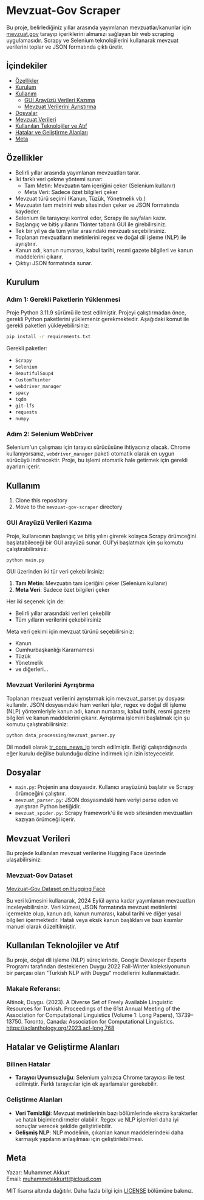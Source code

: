 # Mevzuat-Gov Scraper

Bu proje, belirlediğiniz yıllar arasında yayımlanan mevzuatlar/kanunlar için [mevzuat.gov](https://mevzuat.gov.tr) tarayıp içeriklerini almanızı sağlayan bir web scraping uygulamasıdır. Scrapy ve Selenium teknolojilerini kullanarak mevzuat verilerini toplar ve JSON formatında çıktı üretir.

## İçindekiler

- [Özellikler](#özellikler)
- [Kurulum](#kurulum)
- [Kullanım](#kullanım)
  - [GUI Arayüzü Verileri Kazıma](#gui-arayüzü-verileri-kazıma)
  - [Mevzuat Verilerini Ayrıştırma](#mevzuat-verilerini-ayrıştırma)
- [Dosyalar](#dosyalar)
- [Mevzuat Verileri](#mevzuat-verileri)
- [Kullanılan Teknolojiler ve Atıf](#kullanılan-teknolojiler-ve-atıf)
- [Hatalar ve Geliştirme Alanları](#hatalar-ve-geliştirme-alanları)
- [Meta](#meta)

## Özellikler

- Belirli yıllar arasında yayımlanan mevzuatları tarar.
- İki farklı veri çekme yöntemi sunar:
  - Tam Metin: Mevzuatın tam içeriğini çeker (Selenium kullanır)
  - Meta Veri: Sadece özet bilgileri çeker 
- Mevzuat türü seçimi (Kanun, Tüzük, Yönetmelik vb.)
- Mevzuatın tam metnini web sitesinden çeker ve JSON formatında kaydeder.
- Selenium ile tarayıcıyı kontrol eder, Scrapy ile sayfaları kazır.
- Başlangıç ve bitiş yıllarını Tkinter tabanlı GUI ile girebilirsiniz.
- Tek bir yıl ya da tüm yıllar arasındaki mevzuatı seçebilirsiniz.
- Toplanan mevzuatların metinlerini regex ve doğal dil işleme (NLP) ile ayrıştırır.
- Kanun adı, kanun numarası, kabul tarihi, resmi gazete bilgileri ve kanun maddelerini çıkarır.
- Çıktıyı JSON formatında sunar.

## Kurulum

### Adım 1: Gerekli Paketlerin Yüklenmesi
Proje Python 3.11.9 sürümü ile test edilmiştir.
Projeyi çalıştırmadan önce, gerekli Python paketlerini yüklemeniz gerekmektedir. Aşağıdaki komut ile gerekli paketleri yükleyebilirsiniz:

```bash
pip install -r requirements.txt
```

Gerekli paketler:
- `Scrapy`
- `Selenium`
- `BeautifulSoup4`
- `CustomTkinter`
- `webdriver_manager`
- `spacy`
- `tqdm`
- `git-lfs`
- `requests`
- `numpy`

### Adım 2: Selenium WebDriver

Selenium'un çalışması için tarayıcı sürücüsüne ihtiyacınız olacak. Chrome kullanıyorsanız, `webdriver_manager` paketi otomatik olarak en uygun sürücüyü indirecektir. Proje, bu işlemi otomatik hale getirmek için gerekli ayarları içerir.

## Kullanım
1. Clone this repository
2. Move to the `mevzuat-gov-scraper` directory
### GUI Arayüzü Verileri Kazıma

Proje, kullanıcının başlangıç ve bitiş yılını girerek kolayca Scrapy örümceğini başlatabileceği bir GUI arayüzü sunar. GUI'yi başlatmak için şu komutu çalıştırabilirsiniz:

```bash
python main.py
```
GUI üzerinden iki tür veri çekebilirsiniz:
1. **Tam Metin**: Mevzuatın tam içeriğini çeker (Selenium kullanır)
2. **Meta Veri**: Sadece özet bilgileri çeker

Her iki seçenek için de:
- Belirli yıllar arasındaki verileri çekebilir
- Tüm yılların verilerini çekebilirsiniz

Meta veri çekimi için mevzuat türünü seçebilirsiniz:
- Kanun
- Cumhurbaşkanlığı Kararnamesi
- Tüzük
- Yönetmelik
- ve diğerleri...

### Mevzuat Verilerini Ayrıştırma
Toplanan mevzuat verilerini ayrıştırmak için mevzuat_parser.py dosyası kullanılır. JSON dosyasındaki ham verileri işler, regex ve doğal dil işleme (NLP) yöntemleriyle kanun adı, kanun numarası, kabul tarihi, resmi gazete bilgileri ve kanun maddelerini çıkarır. Ayrıştırma işlemini başlatmak için şu komutu çalıştırabilirsiniz:
```bash
python data_processing/mevzuat_parser.py
```
Dil modeli olarak [tr_core_news_lg](https://huggingface.co/turkish-nlp-suite/tr_core_news_lg) tercih edilmiştir. Betiği çalıştırdığınızda eğer kurulu değilse bulunduğu dizine indirmek için izin isteyecektir.

## Dosyalar

- `main.py`: Projenin ana dosyasıdır. Kullanıcı arayüzünü başlatır ve Scrapy örümceğini çalıştırır.
- `mevzuat_parser.py`: JSON dosyasındaki ham veriyi parse eden ve ayrıştıran Python betiğidir.
- `mevzuat_spider.py`: Scrapy framework'ü ile web sitesinden mevzuatları kazıyan örümceği içerir.
## Mevzuat Verileri
Bu projede kullanılan mevzuat verilerine Hugging Face üzerinde ulaşabilirsiniz:

### Mevzuat-Gov Dataset
[Mevzuat-Gov Dataset on Hugging Face](https://huggingface.co/datasets/muhammetakkurt/mevzuat-gov-dataset)

Bu veri kümesini kullanarak, 2024 Eylül ayına kadar yayımlanan mevzuatları inceleyebilirsiniz. Veri kümesi, JSON formatında mevzuat metinlerini içermekte olup, kanun adı, kanun numarası, kabul tarihi ve diğer yasal bilgileri içermektedir. Hatalı veya eksik kanun başlıkları ve bazı kısımlar manuel olarak düzeltilmiştir.
## Kullanılan Teknolojiler ve Atıf
Bu proje, doğal dil işleme (NLP) süreçlerinde, Google Developer Experts Programı tarafından desteklenen Duygu 2022 Fall-Winter koleksiyonunun bir parçası olan "Turkish NLP with Duygu" modellerini kullanmaktadır.
### Makale Referansı:
Altinok, Duygu. (2023). A Diverse Set of Freely Available Linguistic Resources for Turkish. Proceedings of the 61st Annual Meeting of the Association for Computational Linguistics (Volume 1: Long Papers), 13739–13750. Toronto, Canada: Association for Computational Linguistics.
https://aclanthology.org/2023.acl-long.768
## Hatalar ve Geliştirme Alanları

### Bilinen Hatalar
- **Tarayıcı Uyumsuzluğu**: Selenium yalnızca Chrome tarayıcısı ile test edilmiştir. Farklı tarayıcılar için ek ayarlamalar gerekebilir.

### Geliştirme Alanları
- **Veri Temizliği**: Mevzuat metinlerinin bazı bölümlerinde ekstra karakterler ve hatalı biçimlendirmeler olabilir. Regex ve NLP işlemleri daha iyi sonuçlar verecek şekilde geliştirilebilir.
- **Gelişmiş NLP**: NLP modelinin, çıkarılan kanun maddelerindeki daha karmaşık yapıların anlaşılması için geliştirilebilmesi.

## Meta
Yazar: Muhammet Akkurt  
Email: muhammetakkurtt@icloud.com

MIT lisansı altında dağıtılır. Daha fazla bilgi için [LICENSE](./LICENSE) bölümüne bakınız.
